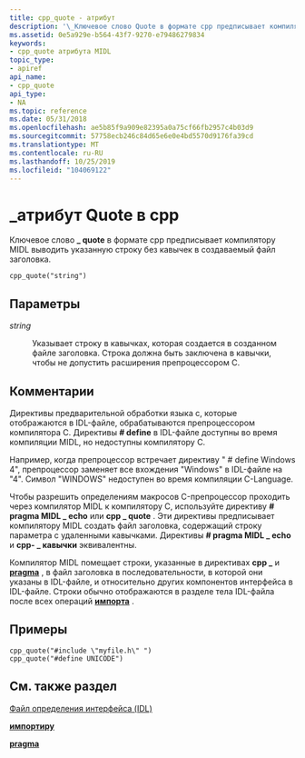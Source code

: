 ```yaml
---
title: cpp_quote - атрибут
description: '\_Ключевое слово Quote в формате cpp предписывает компилятору MIDL выводить указанную строку без кавычек в создаваемый файл заголовка.'
ms.assetid: 0e5a929e-b564-43f7-9270-e79486279834
keywords:
- cpp_quote атрибута MIDL
topic_type:
- apiref
api_name:
- cpp_quote
api_type:
- NA
ms.topic: reference
ms.date: 05/31/2018
ms.openlocfilehash: ae5b85f9a909e82395a0a75cf66fb2957c4b03d9
ms.sourcegitcommit: 57758ecb246c84d65e6e0e4bd5570d9176fa39cd
ms.translationtype: MT
ms.contentlocale: ru-RU
ms.lasthandoff: 10/25/2019
ms.locfileid: "104069122"
---
```

# <a name="cpp_quote-attribute"></a>\_атрибут Quote в cpp

Ключевое слово **\_ quote** в формате cpp предписывает компилятору MIDL выводить указанную строку без кавычек в создаваемый файл заголовка.

``` syntax
cpp_quote("string")
```

## <a name="parameters"></a>Параметры

<dl> <dt>

*string* 
</dt> <dd>

Указывает строку в кавычках, которая создается в созданном файле заголовка. Строка должна быть заключена в кавычки, чтобы не допустить расширения препроцессором C.

</dd> </dl>

## <a name="remarks"></a>Комментарии

Директивы предварительной обработки языка c, которые отображаются в IDL-файле, обрабатываются препроцессором компилятора C. Директивы **\# define** в IDL-файле доступны во время компиляции MIDL, но недоступны компилятору C.

Например, когда препроцессор встречает директиву " \# define Windows 4", препроцессор заменяет все вхождения "Windows" в IDL-файле на "4". Символ "WINDOWS" недоступен во время компиляции C-Language.

Чтобы разрешить определениям макросов C-препроцессор проходить через компилятор MIDL к компилятору C, используйте директиву **\# pragma MIDL \_ echo** или **cpp \_ quote** . Эти директивы предписывает компилятору MIDL создать файл заголовка, содержащий строку параметра с удаленными кавычками. Директивы **\# pragma MIDL \_ echo** и **cpp- \_ кавычки** эквивалентны.

Компилятор MIDL помещает строки, указанные в директивах **cpp \_** и [**pragma**](pragma.md) , в файл заголовка в последовательности, в которой они указаны в IDL-файле, и относительно других компонентов интерфейса в IDL-файле. Строки обычно отображаются в разделе тела IDL-файла после всех операций [**импорта**](import.md) .

## <a name="examples"></a>Примеры

``` syntax
cpp_quote("#include \"myfile.h\" ")  
cpp_quote("#define UNICODE")
```

## <a name="see-also"></a>См. также раздел

<dl> <dt>

[Файл определения интерфейса (IDL)](interface-definition-idl-file.md)
</dt> <dt>

[**импортиру**](import.md)
</dt> <dt>

[**pragma**](pragma.md)
</dt> </dl>

 

 




